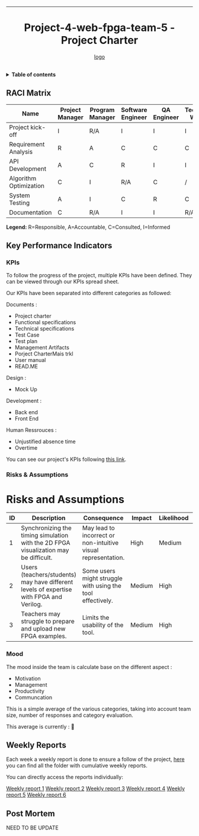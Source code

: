 <div align="center">

---

# Project-4-web-fpga-team-5 - Project Charter


[logo]()


</div>

<br>

<details>
<summary><b>Table of contents</b></summary>
- [2024 - 2025 Project-2 Serious Game Team-8 - Management Artifacts](#2024---2025-project-2-serious-game-team-8---management-artifacts)

</details>

## RACI Matrix  
| Name                     | Project Manager | Program Manager | Software Engineer | QA Engineer | Technical Writer | Client |
|--------------------------|-----------------|-----------------|--------------------|-------------|-------------------|--------|
| Project kick-off         | I               | R/A             | I                  | I           | I                 | C      |
| Requirement Analysis     | R               | A               | C                  | C           | C                 | I      |
| API Development          | A               | C               | R                  | I           | I                 | /      |
| Algorithm Optimization   | C               | I               | R/A                | C           | /                 | /      |
| System Testing           | A               | I               | C                  | R           | C                 | I      |
| Documentation            | C               | R/A             | I                  | I           | R/A               | I      |

**Legend:** R=Responsible, A=Accountable, C=Consulted, I=Informed


## Key Performance Indicators


### KPIs

To follow the progress of the project, multiple KPIs have been defined. They can be viewed through our KPIs spread sheet.

Our KPIs have been separated into different categories as followed:

Documents : 

- Project charter
- Functional specifications
- Technical specifications
- Test Case
- Test plan
- Management Artifacts
- Porject CharterMais trkl 
- User manual
- READ.ME

Design : 

- Mock Up

Development : 

- Back end 
- Front End

Human Ressrouces : 

- Unjustified absence time
- Overtime

You can see our project's KPIs  following [this link](https://algosup-my.sharepoint.com/:x:/p/robin_goumy/EYrk5Cafv1dMgymb8nSp5esBLqcweLlJSfQut3MZREPwcA?e=f8d4bO).

###  Risks & Assumptions

# Risks and Assumptions

| ID  | Description | Consequence | Impact | Likelihood | Mitigation/Avoidance |
|-----|------------|------------|--------|------------|----------------------|
| 1   | Synchronizing the timing simulation with the 2D FPGA visualization may be difficult. | May lead to incorrect or non-intuitive visual representation. | High | Medium | Implement careful testing and debugging mechanisms. |
| 2   | Users (teachers/students) may have different levels of expertise with FPGA and Verilog. | Some users might struggle with using the tool effectively. | Medium | High | Provide comprehensive documentation |
| 3  | Teachers may struggle to prepare and upload new FPGA examples. | Limits the usability of the tool. | Medium | High | Develop a simple and well-documented process for adding new examples. |



### Mood

The mood inside the team is calculate base on the different aspect : 
- Motivation
- Management 
- Productivity
- Communcation


This is a simple average of the various categories, taking into account team size, number of responses and category evaluation.

This average is currently :  🌟


## Weekly Reports

Each week a weekly report is done to ensure a follow of the project, [here]() you can find all the folder with cumulative weekly reports. 

You can directly access the reports individually:

[Weekly report 1](https://github.com/algosup/2024-2025-project-4-web-fpga-team-5/tree/main/documents/management/weeklyReport/weekly_Report_1)
[Weekly report 2](https://github.com/algosup/2024-2025-project-4-web-fpga-team-5/tree/main/documents/management/weeklyReport/weekly_Report_2)
[Weekly report 3](https://github.com/algosup/2024-2025-project-4-web-fpga-team-5/tree/main/documents/management/weeklyReport/weekly_Report_3)
[Weekly report 4](https://github.com/algosup/2024-2025-project-4-web-fpga-team-5/tree/main/documents/management/weeklyReport/weekly_Report_4)
[Weekly report 5](https://github.com/algosup/2024-2025-project-4-web-fpga-team-5/tree/main/documents/management/weeklyReport/weekly_Report_5)
[Weekly report 6](https://github.com/algosup/2024-2025-project-4-web-fpga-team-5/tree/main/documents/management/weeklyReport/weekly_Report_6)

## Post Mortem 

NEED TO BE UPDATE